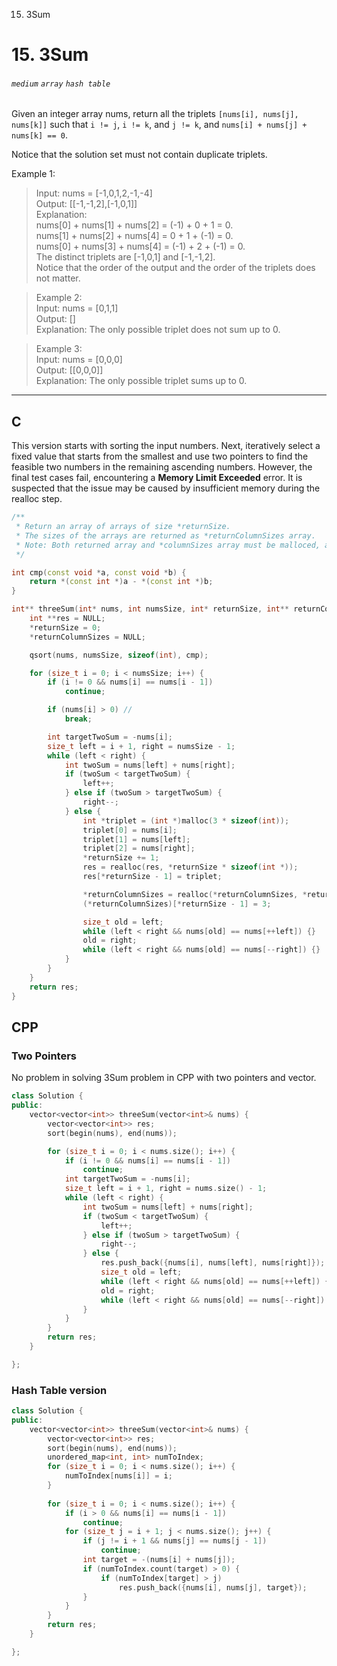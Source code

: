15. 3Sum
# 15. 3Sum
###### `medium` `array` `hash table` 

Given an integer array nums, return all the triplets `[nums[i], nums[j], nums[k]]` such that `i != j`, `i != k`, and `j != k`, and `nums[i] + nums[j] + nums[k] == 0`.

Notice that the solution set must not contain duplicate triplets.

Example 1:
> Input: nums = [-1,0,1,2,-1,-4] <br>
Output: [[-1,-1,2],[-1,0,1]] <br>
Explanation:  <br>
nums[0] + nums[1] + nums[2] = (-1) + 0 + 1 = 0. <br>
nums[1] + nums[2] + nums[4] = 0 + 1 + (-1) = 0. <br>
nums[0] + nums[3] + nums[4] = (-1) + 2 + (-1) = 0. <br>
The distinct triplets are [-1,0,1] and [-1,-1,2]. <br>
Notice that the order of the output and the order of the triplets does not matter.

> Example 2: <br>
Input: nums = [0,1,1] <br>
Output: [] <br>
Explanation: The only possible triplet does not sum up to 0. 

> Example 3:  <br>
Input: nums = [0,0,0]  <br>
Output: [[0,0,0]]  <br>
Explanation: The only possible triplet sums up to 0. 

---

## C

This version starts with sorting the input numbers. Next, iteratively select a fixed value that starts from the smallest and use two pointers to find the feasible two numbers in the remaining ascending numbers. However, the final test cases fail, encountering a **Memory Limit Exceeded** error. It is suspected that the issue may be caused by insufficient memory during the realloc step.

```cpp
/**
 * Return an array of arrays of size *returnSize.
 * The sizes of the arrays are returned as *returnColumnSizes array.
 * Note: Both returned array and *columnSizes array must be malloced, assume caller calls free().
 */

int cmp(const void *a, const void *b) {
    return *(const int *)a - *(const int *)b;
}

int** threeSum(int* nums, int numsSize, int* returnSize, int** returnColumnSizes){
    int **res = NULL;
    *returnSize = 0;
    *returnColumnSizes = NULL;

    qsort(nums, numsSize, sizeof(int), cmp);

    for (size_t i = 0; i < numsSize; i++) {
        if (i != 0 && nums[i] == nums[i - 1])
            continue;

        if (nums[i] > 0) // 
            break;

        int targetTwoSum = -nums[i];
        size_t left = i + 1, right = numsSize - 1;
        while (left < right) {
            int twoSum = nums[left] + nums[right];
            if (twoSum < targetTwoSum) {
                left++;
            } else if (twoSum > targetTwoSum) {
                right--;
            } else {
                int *triplet = (int *)malloc(3 * sizeof(int));
                triplet[0] = nums[i];
                triplet[1] = nums[left];
                triplet[2] = nums[right];
                *returnSize += 1;
                res = realloc(res, *returnSize * sizeof(int *));
                res[*returnSize - 1] = triplet;

                *returnColumnSizes = realloc(*returnColumnSizes, *returnSize * sizeof(int));
                (*returnColumnSizes)[*returnSize - 1] = 3;

                size_t old = left;
                while (left < right && nums[old] == nums[++left]) {}
                old = right;
                while (left < right && nums[old] == nums[--right]) {}
            }
        }
    }
    return res;
}
```

## CPP 

### Two Pointers
No problem in solving 3Sum problem in CPP with two pointers and vector.

```cpp
class Solution {
public:
    vector<vector<int>> threeSum(vector<int>& nums) {
        vector<vector<int>> res; 
        sort(begin(nums), end(nums));

        for (size_t i = 0; i < nums.size(); i++) {
            if (i != 0 && nums[i] == nums[i - 1])
                continue;
            int targetTwoSum = -nums[i];
            size_t left = i + 1, right = nums.size() - 1;
            while (left < right) {
                int twoSum = nums[left] + nums[right];
                if (twoSum < targetTwoSum) {
                    left++;
                } else if (twoSum > targetTwoSum) {
                    right--;
                } else {
                    res.push_back({nums[i], nums[left], nums[right]});
                    size_t old = left;
                    while (left < right && nums[old] == nums[++left]) {}
                    old = right;
                    while (left < right && nums[old] == nums[--right]) {}
                }
            }
        }
        return res;
    }

};
```

### Hash Table version 

```cpp
class Solution {
public:
    vector<vector<int>> threeSum(vector<int>& nums) {
        vector<vector<int>> res; 
        sort(begin(nums), end(nums));
        unordered_map<int, int> numToIndex;
        for (size_t i = 0; i < nums.size(); i++) {
            numToIndex[nums[i]] = i;
        }
        
        for (size_t i = 0; i < nums.size(); i++) {
            if (i > 0 && nums[i] == nums[i - 1])
                continue;
            for (size_t j = i + 1; j < nums.size(); j++) {
                if (j != i + 1 && nums[j] == nums[j - 1])
                    continue;
                int target = -(nums[i] + nums[j]);
                if (numToIndex.count(target) > 0) {
                    if (numToIndex[target] > j)
                        res.push_back({nums[i], nums[j], target});
                }
            }
        }
        return res;
    }

};
```